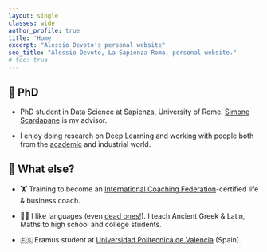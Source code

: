```yaml
---
layout: single
classes: wide
author_profile: true
title: 'Home'
excerpt: "Alessio Devoto's personal website"
seo_title: "Alessio Devoto, La Sapienza Roma, personal website."
# toc: true
---
```


## 🔬 PhD

- PhD student in Data Science at Sapienza, University of Rome. [Simone Scardapane](https://www.sscardapane.it) is my advisor.

- I enjoy doing research on Deep Learning and working with people both from the [academic](https://phd.uniroma1.it/web/ALESSIO-DEVOTO_nP1701081_IT.aspx) and industrial world. 


## 🤔 What else?

- 🏋 Training to become an [International Coaching Federation](https://coachingfederation.org)-certified life & business coach. 

- 👨‍🏫️  I like languages (even [dead ones!](https://www.sssscomic.com/comicpages/196.jpg)). I teach Ancient Greek & Latin, Maths to high school and college students.

- 🇪🇸 Eramus student at [Universidad Politecnica de Valencia](http://www.upv.es/es) (Spain).




